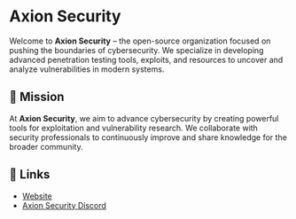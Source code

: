 # Axion Security
Welcome to **Axion Security** – the open-source organization focused on pushing the boundaries of cybersecurity. We specialize in developing advanced penetration testing tools, exploits, and resources to uncover and analyze vulnerabilities in modern systems.

## 🚀 Mission
At **Axion Security**, we aim to advance cybersecurity by creating powerful tools for exploitation and vulnerability research. We collaborate with security professionals to continuously improve and share knowledge for the broader community.

## 🔗 Links
- [Website](https://axionsecurity.vercel.app)
- [Axion Security Discord](https://discord.gg/MaeUKdqwXC)
